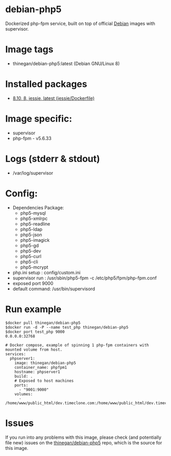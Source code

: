 # debian-php5
Dockerized php-fpm service, built on top of official [Debian](https://hub.docker.com/_/debian/) images with supervisor.

# Image tags
* thinegan/debian-php5:latest (Debian GNU/Linux 8)

# Installed packages
* [8.10, 8, jessie, latest (jessie/Dockerfile)](https://github.com/tianon/docker-brew-debian/blob/e8131d071a42b8e88cabbb0aa33023c7b66b7b93/jessie/Dockerfile)

# Image specific:
* supervisor
* php-fpm - v5.6.33

# Logs (stderr & stdout)
* /var/log/supervisor

# Config:
* Dependencies Package:
  * php5-mysql
  * php5-xmlrpc
  * php5-readline
  * php5-ldap
  * php5-json
  * php5-imagick
  * php5-gd
  * php5-dev
  * php5-curl
  * php5-cli
  * php5-mcrypt
* php.ini setup : config/custom.ini
* supervisor run : /usr/sbin/php5-fpm -c /etc/php5/fpm/php-fpm.conf
* exposed port 9000
* default command: /usr/bin/supervisord

# Run example
```console
$docker pull thinegan/debian-php5
$docker run -d -P --name test_php thinegan/debian-php5
$docker port test_php 9000
0.0.0.0:32768

# Docker compose, example of spinning 1 php-fpm containers with mounted volume from host.
services:
  phpserver1:
    image: thinegan/debian-php5
    container_name: phpfpm1
    hostname: phpserver1
    build: .
    # Exposed to host machines
    ports:
      - "9001:9000"
    volumes:
      - /home/www/public_html/dev.timeclone.com:/home/www/public_html/dev.timeclone.com
```

# Issues
If you run into any problems with this image, please check (and potentially file new) issues on the [thinegan/debian-php5](https://github.com/thinegan/debian-php5) repo, which is the source for this image.

